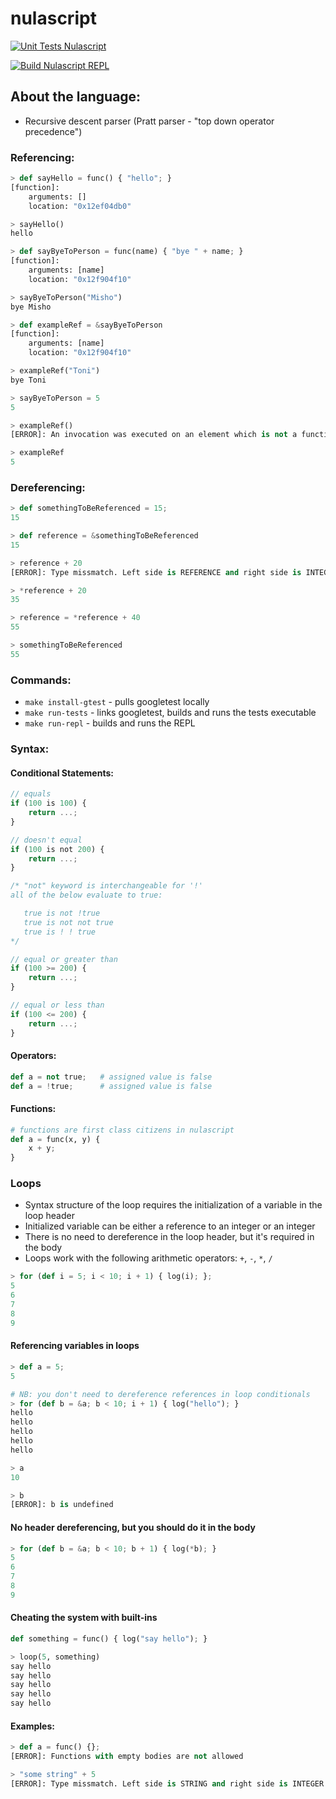 # nulascript

[![Unit Tests Nulascript](https://github.com/asynchroza/nulascript/actions/workflows/unit-tests.yaml/badge.svg)](https://github.com/asynchroza/nulascript/actions/workflows/unit-tests.yaml)

[![Build Nulascript REPL](https://github.com/asynchroza/nulascript/actions/workflows/build-repl.yaml/badge.svg)](https://github.com/asynchroza/nulascript/actions/workflows/build-repl.yaml)

## About the language:
- Recursive descent parser (Pratt parser - "top down operator precedence")

### Referencing:

```python
> def sayHello = func() { "hello"; }  
[function]:
    arguments: []
    location: "0x12ef04db0"

> sayHello()
hello

> def sayByeToPerson = func(name) { "bye " + name; }
[function]:
    arguments: [name]
    location: "0x12f904f10"

> sayByeToPerson("Misho")
bye Misho

> def exampleRef = &sayByeToPerson
[function]:
    arguments: [name]
    location: "0x12f904f10"

> exampleRef("Toni")
bye Toni

> sayByeToPerson = 5 
5

> exampleRef()
[ERROR]: An invocation was executed on an element which is not a function

> exampleRef
5

```

### Dereferencing:

```python
> def somethingToBeReferenced = 15;
15

> def reference = &somethingToBeReferenced
15

> reference + 20
[ERROR]: Type missmatch. Left side is REFERENCE and right side is INTEGER

> *reference + 20
35

> reference = *reference + 40
55

> somethingToBeReferenced
55

```

### Commands:

- `make install-gtest` - pulls googletest locally
- `make run-tests` - links googletest, builds and runs the tests executable
- `make run-repl` - builds and runs the REPL

### Syntax:
#### Conditional Statements:
```javascript
// equals
if (100 is 100) {
    return ...;
} 

// doesn't equal
if (100 is not 200) {
    return ...;
}

/* "not" keyword is interchangeable for '!'
all of the below evaluate to true:

   true is not !true
   true is not not true
   true is ! ! true
*/

// equal or greater than
if (100 >= 200) {
    return ...;
}

// equal or less than
if (100 <= 200) {
    return ...;
}
```

#### Operators:
```python
def a = not true;   # assigned value is false
def a = !true;      # assigned value is false
```

#### Functions:
```python
# functions are first class citizens in nulascript
def a = func(x, y) {
    x + y;
}
```

### Loops
* Syntax structure of the loop requires the initialization of a variable in the loop header
* Initialized variable can be either a reference to an integer or an integer
* There is no need to dereference in the loop header, but it's required in the body
* Loops work with the following arithmetic operators: `+`, `-`, `*`, `/`


```python
> for (def i = 5; i < 10; i + 1) { log(i); };
5
6
7
8
9
```

#### Referencing variables in loops
```python
> def a = 5;
5

# NB: you don't need to dereference references in loop conditionals
> for (def b = &a; b < 10; i + 1) { log("hello"); }
hello
hello
hello
hello
hello

> a
10

> b
[ERROR]: b is undefined
```

#### No header dereferencing, but you should do it in the body
```python
> for (def b = &a; b < 10; b + 1) { log(*b); }
5
6
7
8
9
```

#### Cheating the system with built-ins
```python
def something = func() { log("say hello"); }

> loop(5, something)
say hello
say hello
say hello
say hello
say hello
```

#### Examples:
```python
> def a = func() {};
[ERROR]: Functions with empty bodies are not allowed

> "some string" + 5
[ERROR]: Type missmatch. Left side is STRING and right side is INTEGER
```
